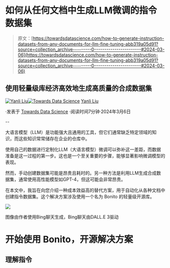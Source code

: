 # 如何从任何文档中生成LLM微调的指令数据集

> 原文：[https://towardsdatascience.com/how-to-generate-instruction-datasets-from-any-documents-for-llm-fine-tuning-abb319a05d91?source=collection_archive---------0-----------------------#2024-03-06](https://towardsdatascience.com/how-to-generate-instruction-datasets-from-any-documents-for-llm-fine-tuning-abb319a05d91?source=collection_archive---------0-----------------------#2024-03-06)

## 使用轻量级库经济高效地生成高质量的合成数据集

[](https://medium.com/@yanli.liu?source=post_page---byline--abb319a05d91--------------------------------)[![Yanli Liu](../Images/31342655ab635eb38e3ce501235f1b89.png)](https://medium.com/@yanli.liu?source=post_page---byline--abb319a05d91--------------------------------)[](https://towardsdatascience.com/?source=post_page---byline--abb319a05d91--------------------------------)[![Towards Data Science](../Images/a6ff2676ffcc0c7aad8aaf1d79379785.png)](https://towardsdatascience.com/?source=post_page---byline--abb319a05d91--------------------------------) [Yanli Liu](https://medium.com/@yanli.liu?source=post_page---byline--abb319a05d91--------------------------------)

·发表于 [Towards Data Science](https://towardsdatascience.com/?source=post_page---byline--abb319a05d91--------------------------------) ·阅读时间7分钟·2024年3月6日

--

大语言模型（LLM）是功能强大且通用的工具，但它们通常缺乏特定领域的知识，而这些知识常常储存在企业的仓库中。

使用自己的数据进行定制化LLM（大语言模型）微调可以弥补这一差距，而数据准备是这一过程的第一步。这也是一个至关重要的步骤，能够显著影响微调模型的表现。

然而，手动创建数据集可能是昂贵且耗时的。另一种方法是利用LLM生成合成数据集，通常使用高性能模型如GPT-4，但这可能会非常昂贵。

在本文中，我旨在向您介绍一种成本效益高的替代方案，用于自动化从各种文档中创建指令数据集。这个解决方案涉及使用一个名为 Bonito 的轻量级开源库。

![](../Images/3a550f1c96686c676fda82d9b9c908ab.png)

图像由作者使用Bing聊天生成，Bing聊天由DALL.E 3驱动

# 开始使用 Bonito，开源解决方案

## 理解指令
